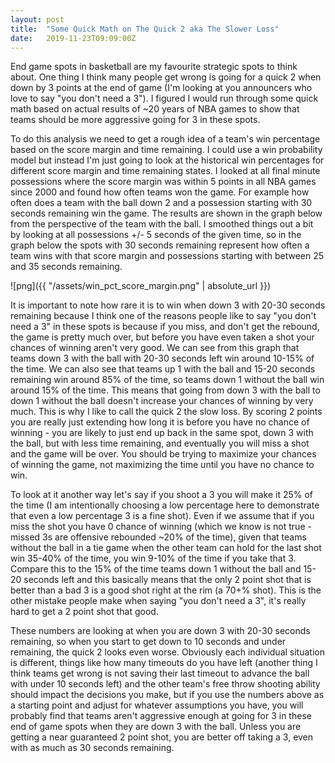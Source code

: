 ```yaml
---
layout: post
title:  "Some Quick Math on The Quick 2 aka The Slower Loss"
date:   2019-11-23T09:09:00Z
---
```


End game spots in basketball are my favourite strategic spots to think about. One thing I think many people get wrong is going for a quick 2 when down by 3 points at the end of game (I'm looking at you announcers who love to say "you don't need a 3"). I figured I would run through some quick math based on actual results of ~20 years of NBA games to show that teams should be more aggressive going for 3 in these spots.

To do this analysis we need to get a rough idea of a team's win percentage based on the score margin and time remaining. I could use a win probability model but instead I'm just going to look at the historical win percentages for different score margin and time remaining states. I looked at all final minute possessions where the score margin was within 5 points in all NBA games since 2000 and found how often teams won the game. For example how often does a team with the ball down 2 and a possession starting with 30 seconds remaining win the game. The results are shown in the graph below from the perspective of the team with the ball. I smoothed things out a bit by looking at all possessions +/- 5 seconds of the given time, so in the graph below the spots with 30 seconds remaining represent how often a team wins with that score margin and possessions starting with between 25 and 35 seconds remaining.

![png]({{ "/assets/win_pct_score_margin.png" | absolute_url }})

It is important to note how rare it is to win when down 3 with 20-30 seconds remaining because I think one of the reasons people like to say "you don't need a 3" in these spots is because if you miss, and don't get the rebound, the game is pretty much over, but before you have even taken a shot your chances of winning aren't very good. We can see from this graph that teams down 3 with the ball with 20-30 seconds left win around 10-15% of the time. We can also see that teams up 1 with the ball and 15-20 seconds remaining win around 85% of the time, so teams down 1 without the ball win around 15% of the time. This means that going from down 3 with the ball to down 1 without the ball doesn't increase your chances of winning by very much. This is why I like to call the quick 2 the slow loss. By scoring 2 points you are really just extending how long it is before you have no chance of winning - you are likely to just end up back in the same spot, down 3 with the ball, but with less time remaining, and eventually you will miss a shot and the game will be over. You should be trying to maximize your chances of winning the game, not maximizing the time until you have no chance to win.

To look at it another way let's say if you shoot a 3 you will make it 25% of the time (I am intentionally choosing a low percentage here to demonstrate that even a low percentage 3 is a fine shot). Even if we assume that if you miss the shot you have 0 chance of winning (which we know is not true - missed 3s are offensive rebounded ~20% of the time), given that teams without the ball in a tie game when the other team can hold for the last shot win 35-40% of the time, you win 9-10% of the time if you take that 3. Compare this to the 15% of the time teams down 1 without the ball and 15-20 seconds left and this basically means that the only 2 point shot that is better than a bad 3 is a good shot right at the rim (a 70+% shot). This is the other mistake people make when saying "you don't need a 3", it's really hard to get a 2 point shot that good.

These numbers are looking at when you are down 3 with 20-30 seconds remaining, so when you start to get down to 10 seconds and under remaining, the quick 2 looks even worse. Obviously each individual situation is different, things like how many timeouts do you have left (another thing I think teams get wrong is not saving their last timeout to advance the ball with under 10 seconds left) and the other team's free throw shooting ability should impact the decisions you make, but if you use the numbers above as a starting point and adjust for whatever assumptions you have, you will probably find that teams aren't aggressive enough at going for 3 in these end of game spots when they are down 3 with the ball. Unless you are getting a near guaranteed 2 point shot, you are better off taking a 3, even with as much as 30 seconds remaining.
